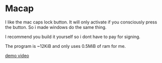 # Macap
I like the mac caps lock button. It will only activate if you consciously press the button.
So i made windows do the same thing.

I recommend you build it yourself so i dont have to pay for signing.

The program is ~12KiB and only uses 0.5MiB of ram for me.

[demo video](https://youtu.be/1KjtuUfkNvc)
